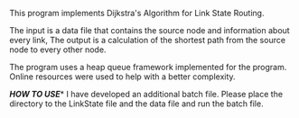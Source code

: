 This program implements Dijkstra's Algorithm for Link State Routing.

The input is a data file that contains the source node and information about every link, 
The output is a calculation of the shortest path from the source node to every other node. 

The program uses a heap queue framework implemented for the program. Online resources were used to help with a better complexity.

***HOW TO USE****
I have developed an additional batch file. Please place the directory to the LinkState file and the data file and run the batch file.

